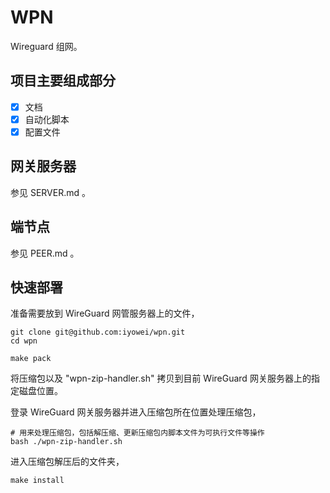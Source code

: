 # WPN

Wireguard 组网。

## 项目主要组成部分

- [X] 文档
- [X] 自动化脚本
- [X] 配置文件

## 网关服务器

参见 SERVER.md 。

## 端节点

参见 PEER.md 。

## 快速部署

准备需要放到 WireGuard 网管服务器上的文件，
```shell
git clone git@github.com:iyowei/wpn.git
cd wpn

make pack
```

将压缩包以及 "wpn-zip-handler.sh" 拷贝到目前 WireGuard 网关服务器上的指定磁盘位置。

登录 WireGuard 网关服务器并进入压缩包所在位置处理压缩包，
```shell
# 用来处理压缩包，包括解压缩、更新压缩包内脚本文件为可执行文件等操作
bash ./wpn-zip-handler.sh
```

进入压缩包解压后的文件夹，
```shell
make install
```
